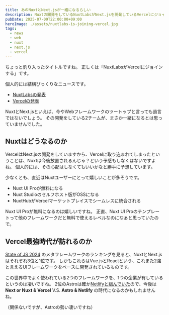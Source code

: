 ```yaml
---
title: あのNuxtとNext.jsが一緒になるらしい
description: Nuxtの開発をしているNuxtLabsがNext.jsを開発しているVercelにジョインするらしい。
pubDate: 2025-07-09T22:00:00+09:00
heroImage: ./assets/nuxtlabs-is-joining-vercel.jpg
tags:
  - news
  - web
  - nuxt
  - next.js
  - vercel
---
```


ちょっと釣り入ったタイトルですね。
正しくは「NuxtLabsがVercelにジョインする」です。

個人的には結構びっくりなニュースです。

- [NuxtLabsの発表](https://nuxtlabs.com/)
- [Vercelの発表](https://vercel.com/blog/nuxtlabs-joins-vercel)

NuxtとNext.jsといえば、今やWebフレームワークのツートップと言っても過言ではないでしょう。
その開発をしている2チームが、まさか一緒になるとは思っていませんでした。

## Nuxtはどうなるのか

VercelはNext.jsの開発をしていますから、Vercelに取り込まれてしまったということは、Nuxtは今後放置されるんじゃ？という予感もしなくはないですよね。
個人的には、その心配はしなくてもいいかなと勝手に予想しています。

少なくとも、直近はNuxtユーザーにとって嬉しいことが多そうです。

- Nuxt UI Proが無料になる
- Nuxt Studioのセルフホスト版がOSSになる
- NuxtHubがVercelマーケットプレイスでシームレスに統合される

Nuxt UI Proが無料になるのは嬉しいですね。
正直、Nuxt UI Proのテンプレートって他のフレームワークだと無料で使えるレベルなのになぁと思っていたので。

## Vercel最強時代が訪れるのか

[State of JS 2024](https://2024.stateofjs.com/en-US/libraries/meta-frameworks/) のメタフレームワークのランキングを見ると、NuxtとNext.jsはそれぞれ3位と1位です。
しかもこれらはVue.jsとReactという、これまた2強と言えるUIフレームワークをベースに開発されているものです。

この世界中でよく使われている2つのフレームワークを、1つの企業が有しているというのは凄いですね。
2位のAstroは確か[Netlifyと組んでいた](https://www.netlify.com/blog/netlify-astro-are-partnering/)ので、今後は **Next or Nuxt & Vercel** V.S. **Astro & Netlify** の時代になるのかもしれませんね。

（関係ないですが、Astroの勢い凄いですね）
